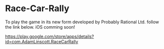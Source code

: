# Race-Car-Rally

To play the game in its new form developed by Probably Rational Ltd. follow the link below.
iOS comming soon!

https://play.google.com/store/apps/details?id=com.AdamLinscott.RaceCarRally
